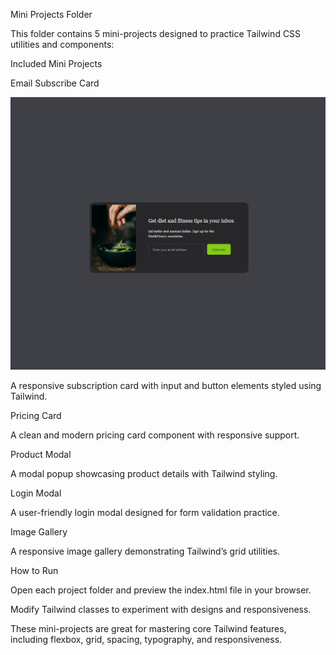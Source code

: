 Mini Projects Folder

This folder contains 5 mini-projects designed to practice Tailwind CSS utilities and components:

Included Mini Projects

Email Subscribe Card

![Email Subscribe Card](email-subscribe/images/email-subscribe.png)

A responsive subscription card with input and button elements styled using Tailwind.

Pricing Card

A clean and modern pricing card component with responsive support.

Product Modal

A modal popup showcasing product details with Tailwind styling.

Login Modal

A user-friendly login modal designed for form validation practice.

Image Gallery

A responsive image gallery demonstrating Tailwind’s grid utilities.

How to Run

Open each project folder and preview the index.html file in your browser.

Modify Tailwind classes to experiment with designs and responsiveness.

These mini-projects are great for mastering core Tailwind features, including flexbox, grid, spacing, typography, and responsiveness.
